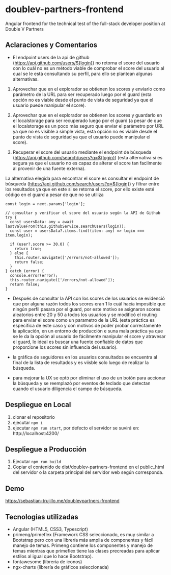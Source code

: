 # doublev-partners-frontend

Angular frontend for the technical test of the full-stack developer position at Double V Partners

## Aclaraciones y Comentarios

- El endpoint users de la api de github (https://api.github.com/users/${login}) no retorna el score del usuario con lo cuál no es un método viable de comprobar el score del usuario al cual se le está consultando su perfil, para ello se plantean algunas alternativas.

1. Aprovechar que en el explorador se obtienen los scores y enviarlo como parámetro de la URL para ser recuperado luego por el guard (esta opción no es viable desde el punto de vista de seguridad ya que el usuario puede manipular el score).

2. Aprovechar que en el explorador se obtienen los scores y guardarlo en el localstorage para ser recuperado luego por el guard (a pesar de que el localstorage es un poco más seguro que enviar el parámetro por URL ya que no es visible a simple vista, esta opción no es viable desde el punto de vista de seguridad ya que el usuario puede manipular el score).

3. Recuperar el score del usuario mediante el endpoint de búsqueda (https://api.github.com/search/users?q=${login}) (esta alternativa si es segura ya que el usuario no es capaz de alterar el score tan facilmente al provenir de una fuente externa).

La alternativa elegida para encontrar el score es consultar el endpoint de búsqueda (https://api.github.com/search/users?q=${login}) y filtrar entre los resultados ya que en este si se retorna el score, por ello existe esté código en el guard a pesar de que no se utiliza

```
const login = next.params['login'];

// consultar y verificar el score del usuario según la API de Github
try {
  const usersData: any = await lastValueFrom(this.githubService.searchUsers(login));
  const user = usersData?.items.find((item: any) => login === item.login);

  if (user?.score >= 30.0) {
    return true;
  } else {
    this.router.navigate(['/errors/not-allowed']);
    return false;
  }
} catch (error) {
  console.error(error);
  this.router.navigate(['/errors/not-allowed']);
  return false;
}
```

- Después de consultar la API con los scores de los usuarios se evidenció que por alguna razón todos los scores eran 1 lo cuál hacía imposible que ningún perfil pasara por el guard, por este motivo se asignaron scores aleatorios entre 20 y 50 a todos los usuarios y se modificó el routing para enviar el score como un parametro de la URL (esta práctica es específica de este caso y con motivos de poder probar correctamente la aplicación, en un entorno de producción e suna mala práctica ya que se le da la opción al usuario de fácilmente manipular el score y atravesar el guard, lo ideal es buscar una fuente confiable de datos que proporcione los scores sin influencia del usuario).

- la gráfica de seguidores en los usuarios consultados se encuentra al final de la lista de resultados y es viisble solo luego de realizar la búsqueda.

- para mejorar la UX se optó por eliminar el uso de un botón para accionar la búsqueda y se reemplazó por eventos de teclado que detectan cuando el usuario diligencia el campo de búsqueda.

## Despliegue en Local

1. clonar el repositorio
2. ejecutar `npm i`
3. ejecutar `npm run start`, por defecto el servidor se suvirá en: http://localhost:4200/

## Despliegue a Producción

1. Ejecutar `npm run build`
2. Copiar el contenido de dist/doublev-partners-frontend en el public_html del servidor o la carpeta principal del servidor web según corresponda.

## Demo

https://sebastian-trujillo.me/doublevpartners-frontend

## Tecnologías utilizadas

- Angular (HTML5, CSS3, Typescript)
- primeng/primeflex (Framework CSS seleccionado, es muy similar a Bootstrap pero con una librería más amplia de componentes y fácil manejo de temas. Primeng contiene los componentes y manejo de temas mientras que primeflex tiene las clases precreadas para aplicar estilos al igual que lo hace Bootstrap).
- fontawesome (librería de iconos)
- ngx-charts (librería de gráficos seleccionada)



